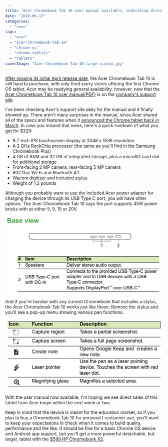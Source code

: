 ```yaml
---
title: "Acer Chromebook Tab 10 user manual available, indicating direct sales soon"
date: "2018-06-13"
categories: 
  - "news"
tags: 
  - "acer"
  - "acer-chromebook-tab-10"
  - "chrome-os"
  - "chrome-tablets"
  - "tablets"
coverImage: "Acer-Chromebook-Tab-10-large-scaled.jpg"
---
```


[After missing its initial April release date](https://www.aboutchromebooks.com/news/looks-like-the-acer-chromebook-tab-10-release-date-is-june-or-later/), the Acer Chromebook Tab 10 is still hard to purchase, with only third-party stores offering the first Chrome OS tablet. Acer may be readying general availability, however, now that the [Acer Chromebook Tab 10 user manual(PDF)](https://www.aboutchromebooks.com/wp-content/uploads/2018/06/Acer-Chromebook-Tab-10-User-Manual.pdf) is on the [company's support site](https://www.acer.com/ac/en/US/content/support-product/7678?b=1).

I've been checking Acer's support site daily for the manual and it finally showed up. There aren't many surprises in the manual, since Acer shared all of the specs and features when it [announced the Chrome tablet back in March](https://www.aboutchromebooks.com/opinion/why-chrome-tablets-will-be-a-game-changer/). In case you missed that news, here's a quick rundown of what you get for $329:

- 9.7-inch IPS touchscreen display at 2048 x 1536 resolution
- A 2 GHz RockChip processor (the same as you'll find in the Samsung Chromebook Plus)
- 4 GB of RAM and 32 GB of integrated storage, plus a microSD card slot for additional storage
- Front-facing 2 MP camera, rear-facing 5 MP camera
- 802.11ac Wi-Fi and Bluetooth 4.1
- Wacom digitizer and included stylus
- Weight of 1.2 pounds

Although you probably want to use the included Acer power adapter for charging the device through its USB Type C port, you will have other options. The Acer Chromebook Tab 10 says the port supports 45W power bricks with at either 5, 9, 15 or 20V.

[![Acer Chromebook Tab 10 base functions](images/Acer-Chromebook-Tab-10-base-functions.png)](https://www.aboutchromebooks.com/wp-content/uploads/2018/06/Acer-Chromebook-Tab-10-base-functions.png)

And if you're familiar with any current Chromebook that includes a stylus, the Acer Chromebook Tab 10 works just like those: Remove the stylus and you'll see a pop-up menu showing various pen functions.

[![Acer Chromebook Tab 10 pen options](images/Acer-Chromebook-Tab-10-pen-options.png)](https://www.aboutchromebooks.com/wp-content/uploads/2018/06/Acer-Chromebook-Tab-10-pen-options.png)

With the user manual now available, I'm hoping we see direct sales of this tablet from Acer begin within the next week or two.

Keep in mind that the device is meant for the education market, so if you plan to buy a Chromebook Tab 10 for personal / consumer use, you'll want to keep your expectations in check when it comes to build quality, performance and the like. It should be fine for a basic Chrome OS device and Android app support, but you'll get a more powerful detachable, but larger, tablet with the [$599 HP Chromebook X2](https://www.aboutchromebooks.com/news/hp-chromebook-x2-now-at-some-best-buys-plus-an-early-hands-on-video-look/).

